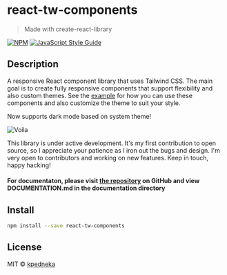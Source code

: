 # react-tw-components

> Made with create-react-library

[![NPM](https://img.shields.io/npm/v/react-tw-components.svg)](https://www.npmjs.com/package/react-tw-components) [![JavaScript Style Guide](https://img.shields.io/badge/code_style-standard-brightgreen.svg)](https://standardjs.com)

## Description
A responsive React component library that uses Tailwind CSS. The main goal is to create fully responsive components that support flexibility and also custom themes.
See the [example](https://github.com/kpedneka/react-tw-components/blob/basic-elements/example/src/App.js) for how you can use these components and also customize the theme to suit your style.

Now supports dark mode based on system theme!

![Voila](https://media.giphy.com/media/1BFEEIo4h1BuTH8eqP/giphy.gif)

This library is under active development. It's my first contribution to open source, so I appreciate your patience as I iron out the bugs and design. 
I'm very open to contributors and working on new features. Keep in touch, happy hacking!

#### For documentaton, please visit [the repository](https://github.com/kpedneka/react-tw-components) on GitHub and view DOCUMENTATION.md in the documentation directory

## Install

```bash
npm install --save react-tw-components
```


## License

MIT © [kpedneka](https://github.com/kpedneka)
